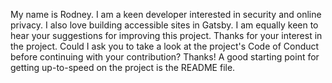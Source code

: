 My name is Rodney. I am a keen developer interested in security and online
privacy. I also love building accessible sites in Gatsby. I am equally keen to
hear your suggestions for improving this project. Thanks for your interest in
the project. Could I ask you to take a look at the project's Code of Conduct
before continuing with your contribution? Thanks! A good starting point for
getting up-to-speed on the project is the README file.
